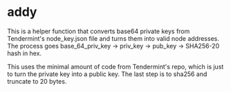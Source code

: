 # addy

This is a helper function that converts base64 private keys from Tendermint's node_key.json file and turns them into valid node addresses. The process goes base_64_priv_key -> priv_key -> pub_key -> SHA256-20 hash in hex.

This uses the minimal amount of code from Tendermint's repo, which is just to turn the private key into a public key. The last step is to sha256 and truncate to 20 bytes.
